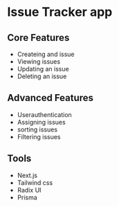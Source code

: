 # Issue Tracker app

## Core Features

- Createing and issue
- Viewing issues
- Updating an issue
- Deleting an issue

## Advanced Features

- Userauthentication
- Assigning issues
- sorting issues
- Filtering issues

## Tools
- Next.js
- Tailwind css
- Radix UI
- Prisma
